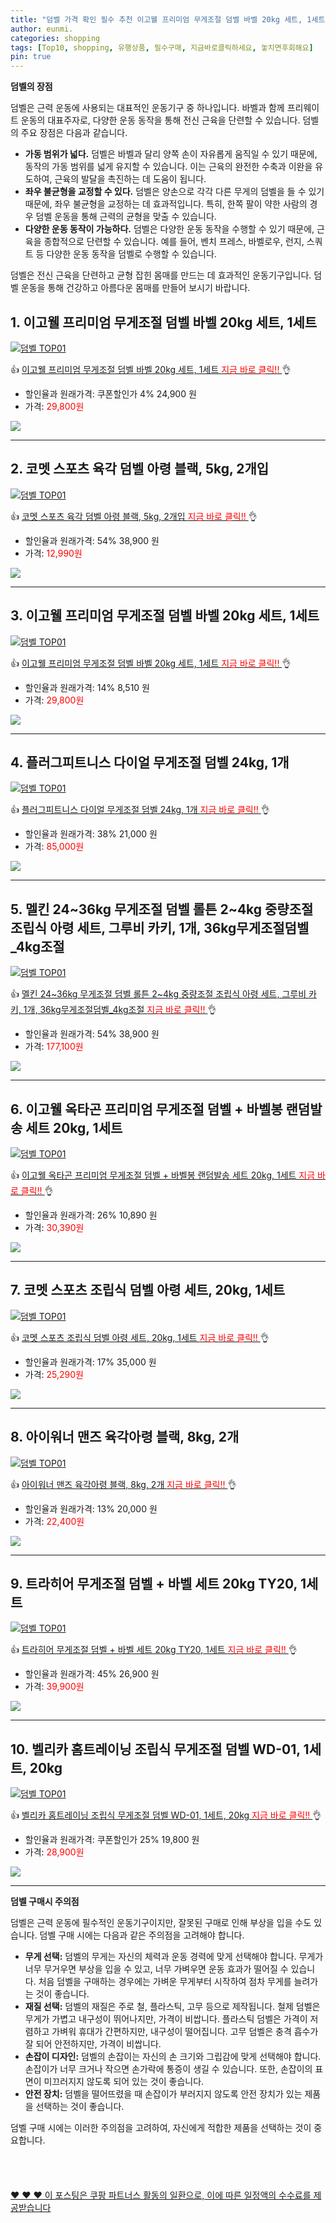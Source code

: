 ```yaml
---
title: "덤벨 가격 확인 필수 추천 이고웰 프리미엄 무게조절 덤벨 바벨 20kg 세트, 1세트 비교 장점 구매가이드"
author: eunmi.
categories: shopping
tags: [Top10, shopping, 유행상품, 필수구매, 지금바로클릭하세요, 놓치면후회해요]
pin: true
---
```

**덤벨의 장점**

덤벨은 근력 운동에 사용되는 대표적인 운동기구 중 하나입니다. 바벨과 함께 프리웨이트 운동의 대표주자로, 다양한 운동 동작을 통해 전신 근육을 단련할 수 있습니다. 덤벨의 주요 장점은 다음과 같습니다.

* **가동 범위가 넓다.** 덤벨은 바벨과 달리 양쪽 손이 자유롭게 움직일 수 있기 때문에, 동작의 가동 범위를 넓게 유지할 수 있습니다. 이는 근육의 완전한 수축과 이완을 유도하여, 근육의 발달을 촉진하는 데 도움이 됩니다.
* **좌우 불균형을 교정할 수 있다.** 덤벨은 양손으로 각각 다른 무게의 덤벨을 들 수 있기 때문에, 좌우 불균형을 교정하는 데 효과적입니다. 특히, 한쪽 팔이 약한 사람의 경우 덤벨 운동을 통해 근력의 균형을 맞출 수 있습니다.
* **다양한 운동 동작이 가능하다.** 덤벨은 다양한 운동 동작을 수행할 수 있기 때문에, 근육을 종합적으로 단련할 수 있습니다. 예를 들어, 벤치 프레스, 바벨로우, 런지, 스쿼트 등 다양한 운동 동작을 덤벨로 수행할 수 있습니다.

덤벨은 전신 근육을 단련하고 균형 잡힌 몸매를 만드는 데 효과적인 운동기구입니다. 덤벨 운동을 통해 건강하고 아름다운 몸매를 만들어 보시기 바랍니다.

   

## 1. 이고웰 프리미엄 무게조절 덤벨 바벨 20kg 세트, 1세트

[![덤벨 TOP01](https://thumbnail10.coupangcdn.com/thumbnails/remote/230x230ex/image/retail/images/555478738464681-fb5aa58c-622e-4c76-84a5-49ae8409b09d.jpg)](https://link.coupang.com/re/AFFSDP?lptag=AF3617701&subid=GithubCoopas&pageKey=6545532300&traceid=V0-153&itemId=14591184831&vendorItemId=81833147978)


👍 [이고웰 프리미엄 무게조절 덤벨 바벨 20kg 세트, 1세트 <font color=red> 지금 바로 클릭!! </font> ](https://link.coupang.com/re/AFFSDP?lptag=AF3617701&subid=GithubCoopas&pageKey=6545532300&traceid=V0-153&itemId=14591184831&vendorItemId=81833147978) 👌 


- 할인율과 원래가격: 쿠폰할인가 4%  24,900   원
- 가격: <span style='color:red'>29,800원</span>

[![](/discount_price.png)](https://link.coupang.com/re/AFFSDP?lptag=AF3617701&subid=GithubCoopas&pageKey=6545532300&traceid=V0-153&itemId=14591184831&vendorItemId=81833147978)

---


   

## 2. 코멧 스포츠 육각 덤벨 아령 블랙, 5kg, 2개입

[![덤벨 TOP01](https://thumbnail6.coupangcdn.com/thumbnails/remote/230x230ex/image/retail/images/224205385231453-12582e50-48a4-4ff2-b5c1-5a48948b9f32.jpg)](https://link.coupang.com/re/AFFSDP?lptag=AF3617701&subid=GithubCoopas&pageKey=5849009032&traceid=V0-153&itemId=10172839865&vendorItemId=77455406076)


👍 [코멧 스포츠 육각 덤벨 아령 블랙, 5kg, 2개입 <font color=red> 지금 바로 클릭!! </font> ](https://link.coupang.com/re/AFFSDP?lptag=AF3617701&subid=GithubCoopas&pageKey=5849009032&traceid=V0-153&itemId=10172839865&vendorItemId=77455406076) 👌 


- 할인율과 원래가격: 54%  38,900   원
- 가격: <span style='color:red'>12,990원</span>

[![](/discount_price.png)](https://link.coupang.com/re/AFFSDP?lptag=AF3617701&subid=GithubCoopas&pageKey=5849009032&traceid=V0-153&itemId=10172839865&vendorItemId=77455406076)

---


   

## 3. 이고웰 프리미엄 무게조절 덤벨 바벨 20kg 세트, 1세트

[![덤벨 TOP01](https://thumbnail10.coupangcdn.com/thumbnails/remote/230x230ex/image/retail/images/555478738464681-fb5aa58c-622e-4c76-84a5-49ae8409b09d.jpg)](https://link.coupang.com/re/AFFSDP?lptag=AF3617701&subid=GithubCoopas&pageKey=6545532300&traceid=V0-153&itemId=14591184831&vendorItemId=81833147978)


👍 [이고웰 프리미엄 무게조절 덤벨 바벨 20kg 세트, 1세트 <font color=red> 지금 바로 클릭!! </font> ](https://link.coupang.com/re/AFFSDP?lptag=AF3617701&subid=GithubCoopas&pageKey=6545532300&traceid=V0-153&itemId=14591184831&vendorItemId=81833147978) 👌 


- 할인율과 원래가격: 14%  8,510   원
- 가격: <span style='color:red'>29,800원</span>

[![](/discount_price.png)](https://link.coupang.com/re/AFFSDP?lptag=AF3617701&subid=GithubCoopas&pageKey=6545532300&traceid=V0-153&itemId=14591184831&vendorItemId=81833147978)

---


   

## 4. 플러그피트니스 다이얼 무게조절 덤벨 24kg, 1개

[![덤벨 TOP01](https://thumbnail10.coupangcdn.com/thumbnails/remote/230x230ex/image/retail/images/16072451993174298-a268da9e-7155-430c-b9d1-709c33efb318.jpg)](https://link.coupang.com/re/AFFSDP?lptag=AF3617701&subid=GithubCoopas&pageKey=4316330900&traceid=V0-153&itemId=5016445218&vendorItemId=72326309370)


👍 [플러그피트니스 다이얼 무게조절 덤벨 24kg, 1개 <font color=red> 지금 바로 클릭!! </font> ](https://link.coupang.com/re/AFFSDP?lptag=AF3617701&subid=GithubCoopas&pageKey=4316330900&traceid=V0-153&itemId=5016445218&vendorItemId=72326309370) 👌 


- 할인율과 원래가격: 38%  21,000   원
- 가격: <span style='color:red'>85,000원</span>

[![](/discount_price.png)](https://link.coupang.com/re/AFFSDP?lptag=AF3617701&subid=GithubCoopas&pageKey=4316330900&traceid=V0-153&itemId=5016445218&vendorItemId=72326309370)

---


   

## 5. 멜킨 24~36kg 무게조절 덤벨 롤튼 2~4kg 중량조절 조립식 아령 세트, 그루비 카키, 1개, 36kg무게조절덤벨_4kg조절

[![덤벨 TOP01](https://thumbnail7.coupangcdn.com/thumbnails/remote/230x230ex/image/vendor_inventory/17de/727c4850c62c0f60b664c8037d941d4c2c33b79bf0c5c599efe82ea31579.jpg)](https://link.coupang.com/re/AFFSDP?lptag=AF3617701&subid=GithubCoopas&pageKey=6608258668&traceid=V0-153&itemId=14972895716&vendorItemId=82196077667)


👍 [멜킨 24~36kg 무게조절 덤벨 롤튼 2~4kg 중량조절 조립식 아령 세트, 그루비 카키, 1개, 36kg무게조절덤벨_4kg조절 <font color=red> 지금 바로 클릭!! </font> ](https://link.coupang.com/re/AFFSDP?lptag=AF3617701&subid=GithubCoopas&pageKey=6608258668&traceid=V0-153&itemId=14972895716&vendorItemId=82196077667) 👌 


- 할인율과 원래가격: 54%  38,900   원
- 가격: <span style='color:red'>177,100원</span>

[![](/discount_price.png)](https://link.coupang.com/re/AFFSDP?lptag=AF3617701&subid=GithubCoopas&pageKey=6608258668&traceid=V0-153&itemId=14972895716&vendorItemId=82196077667)

---


   

## 6. 이고웰 옥타곤 프리미엄 무게조절 덤벨 + 바벨봉 랜덤발송 세트 20kg, 1세트

[![덤벨 TOP01](https://thumbnail9.coupangcdn.com/thumbnails/remote/230x230ex/image/retail/images/2262738777106108-a7292274-9876-4560-b562-65dc8855955d.jpg)](https://link.coupang.com/re/AFFSDP?lptag=AF3617701&subid=GithubCoopas&pageKey=6511515317&traceid=V0-153&itemId=14384715257&vendorItemId=81629011285)


👍 [이고웰 옥타곤 프리미엄 무게조절 덤벨 + 바벨봉 랜덤발송 세트 20kg, 1세트 <font color=red> 지금 바로 클릭!! </font> ](https://link.coupang.com/re/AFFSDP?lptag=AF3617701&subid=GithubCoopas&pageKey=6511515317&traceid=V0-153&itemId=14384715257&vendorItemId=81629011285) 👌 


- 할인율과 원래가격: 26%  10,890   원
- 가격: <span style='color:red'>30,390원</span>

[![](/discount_price.png)](https://link.coupang.com/re/AFFSDP?lptag=AF3617701&subid=GithubCoopas&pageKey=6511515317&traceid=V0-153&itemId=14384715257&vendorItemId=81629011285)

---


   

## 7. 코멧 스포츠 조립식 덤벨 아령 세트, 20kg, 1세트

[![덤벨 TOP01](https://thumbnail8.coupangcdn.com/thumbnails/remote/230x230ex/image/retail/images/2165830030514949-74a39a49-e674-4662-adab-ee65ba964077.jpg)](https://link.coupang.com/re/AFFSDP?lptag=AF3617701&subid=GithubCoopas&pageKey=6379695284&traceid=V0-153&itemId=13549077341&vendorItemId=80802701945)


👍 [코멧 스포츠 조립식 덤벨 아령 세트, 20kg, 1세트 <font color=red> 지금 바로 클릭!! </font> ](https://link.coupang.com/re/AFFSDP?lptag=AF3617701&subid=GithubCoopas&pageKey=6379695284&traceid=V0-153&itemId=13549077341&vendorItemId=80802701945) 👌 


- 할인율과 원래가격: 17%  35,000   원
- 가격: <span style='color:red'>25,290원</span>

[![](/discount_price.png)](https://link.coupang.com/re/AFFSDP?lptag=AF3617701&subid=GithubCoopas&pageKey=6379695284&traceid=V0-153&itemId=13549077341&vendorItemId=80802701945)

---


   

## 8. 아이워너 맨즈 육각아령 블랙, 8kg, 2개

[![덤벨 TOP01](https://thumbnail9.coupangcdn.com/thumbnails/remote/230x230ex/image/retail/images/1925431877130366-22cc687b-b8d6-4976-bc87-1b99ecb6d1b0.jpg)](https://link.coupang.com/re/AFFSDP?lptag=AF3617701&subid=GithubCoopas&pageKey=253182700&traceid=V0-153&itemId=2554148796&vendorItemId=70546688989)


👍 [아이워너 맨즈 육각아령 블랙, 8kg, 2개 <font color=red> 지금 바로 클릭!! </font> ](https://link.coupang.com/re/AFFSDP?lptag=AF3617701&subid=GithubCoopas&pageKey=253182700&traceid=V0-153&itemId=2554148796&vendorItemId=70546688989) 👌 


- 할인율과 원래가격: 13%  20,000   원
- 가격: <span style='color:red'>22,400원</span>

[![](/discount_price.png)](https://link.coupang.com/re/AFFSDP?lptag=AF3617701&subid=GithubCoopas&pageKey=253182700&traceid=V0-153&itemId=2554148796&vendorItemId=70546688989)

---


   

## 9. 트라히어 무게조절 덤벨 + 바벨 세트 20kg TY20, 1세트

[![덤벨 TOP01](https://thumbnail9.coupangcdn.com/thumbnails/remote/230x230ex/image/retail/images/4397273899594262-8a02f5c4-89a1-4706-99e1-b473d6a6c180.jpg)](https://link.coupang.com/re/AFFSDP?lptag=AF3617701&subid=GithubCoopas&pageKey=7434258347&traceid=V0-153&itemId=19316279695&vendorItemId=86430484165)


👍 [트라히어 무게조절 덤벨 + 바벨 세트 20kg TY20, 1세트 <font color=red> 지금 바로 클릭!! </font> ](https://link.coupang.com/re/AFFSDP?lptag=AF3617701&subid=GithubCoopas&pageKey=7434258347&traceid=V0-153&itemId=19316279695&vendorItemId=86430484165) 👌 


- 할인율과 원래가격: 45%  26,900   원
- 가격: <span style='color:red'>39,900원</span>

[![](/discount_price.png)](https://link.coupang.com/re/AFFSDP?lptag=AF3617701&subid=GithubCoopas&pageKey=7434258347&traceid=V0-153&itemId=19316279695&vendorItemId=86430484165)

---


   

## 10. 벨리카 홈트레이닝 조립식 무게조절 덤벨 WD-01, 1세트, 20kg

[![덤벨 TOP01](https://thumbnail9.coupangcdn.com/thumbnails/remote/230x230ex/image/retail/images/636717215379659-a601ef1b-61c8-4784-932e-8c8cf28e4aef.jpg)](https://link.coupang.com/re/AFFSDP?lptag=AF3617701&subid=GithubCoopas&pageKey=7070386421&traceid=V0-153&itemId=17555947164&vendorItemId=84722769434)


👍 [벨리카 홈트레이닝 조립식 무게조절 덤벨 WD-01, 1세트, 20kg <font color=red> 지금 바로 클릭!! </font> ](https://link.coupang.com/re/AFFSDP?lptag=AF3617701&subid=GithubCoopas&pageKey=7070386421&traceid=V0-153&itemId=17555947164&vendorItemId=84722769434) 👌 


- 할인율과 원래가격: 쿠폰할인가 25%  19,800   원
- 가격: <span style='color:red'>28,900원</span>

[![](/discount_price.png)](https://link.coupang.com/re/AFFSDP?lptag=AF3617701&subid=GithubCoopas&pageKey=7070386421&traceid=V0-153&itemId=17555947164&vendorItemId=84722769434)

---
**덤벨 구매시 주의점**

덤벨은 근력 운동에 필수적인 운동기구이지만, 잘못된 구매로 인해 부상을 입을 수도 있습니다. 덤벨 구매 시에는 다음과 같은 주의점을 고려해야 합니다.

* **무게 선택:** 덤벨의 무게는 자신의 체력과 운동 경력에 맞게 선택해야 합니다. 무게가 너무 무거우면 부상을 입을 수 있고, 너무 가벼우면 운동 효과가 떨어질 수 있습니다. 처음 덤벨을 구매하는 경우에는 가벼운 무게부터 시작하여 점차 무게를 늘려가는 것이 좋습니다.
* **재질 선택:** 덤벨의 재질은 주로 철, 플라스틱, 고무 등으로 제작됩니다. 철제 덤벨은 무게가 가볍고 내구성이 뛰어나지만, 가격이 비쌉니다. 플라스틱 덤벨은 가격이 저렴하고 가벼워 휴대가 간편하지만, 내구성이 떨어집니다. 고무 덤벨은 충격 흡수가 잘 되어 안전하지만, 가격이 비쌉니다.
* **손잡이 디자인:** 덤벨의 손잡이는 자신의 손 크기와 그립감에 맞게 선택해야 합니다. 손잡이가 너무 크거나 작으면 손가락에 통증이 생길 수 있습니다. 또한, 손잡이의 표면이 미끄러지지 않도록 되어 있는 것이 좋습니다.
* **안전 장치:** 덤벨을 떨어뜨렸을 때 손잡이가 부러지지 않도록 안전 장치가 있는 제품을 선택하는 것이 좋습니다.

덤벨 구매 시에는 이러한 주의점을 고려하여, 자신에게 적합한 제품을 선택하는 것이 중요합니다.<br><br><br><br><br> [ ❤ ❤ ❤ 이 포스팅은 쿠팡 파트너스 활동의 일환으로, 이에 따른 일정액의 수수료를 제공받습니다](https://link.coupang.com/a/bcEFyh)